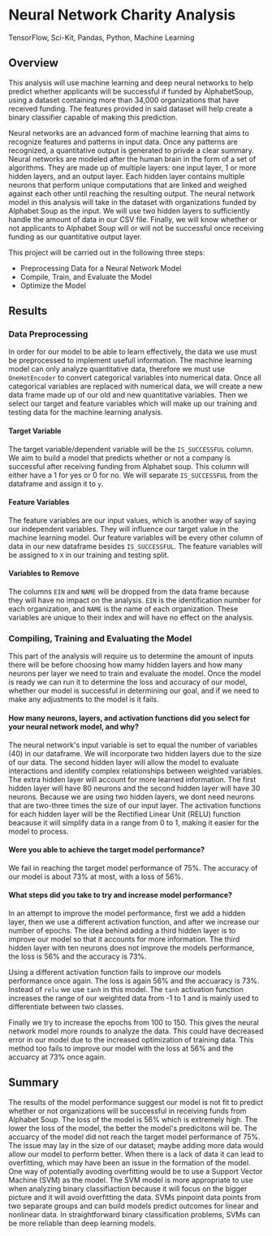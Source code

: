 # Neural Network Charity Analysis
TensorFlow, Sci-Kit, Pandas, Python, Machine Learning

## Overview
This analysis will use machine learning and deep neural networks to help predict whether applicants will be successful if funded by AlphabetSoup, using a dataset containing more than 34,000 organizations that have received funding. The features provided in said dataset will help create a binary classifier capable of making this prediction. 

Neural networks are an advanced form of machine learning that aims to recognize features and patterns in input data. Once any patterns are recognized, a quantitative output is generated to privde a clear summary. Neural networks are modeled after the human brain in the form of a set of algorithms. They are made up of multiple layers: one input layer, 1 or more hidden layers, and an output layer. Each hidden layer contains multiple neurons that perform unique computations that are linked and weighed against each other until reaching the resulting output. The neural network model in this analysis will take in the dataset with organizations funded by Alphabet Soup as the input. We will use two hidden layers to sufficiently handle the amount of data in our CSV file. Finally, we will know whether or not applicants to Alphabet Soup will or will not be successful once receiving funding as our quantitative output layer. 

This project will be carried out in the following three steps:

- Preprocessing Data for a Neural Network Model
- Compile, Train, and Evaluate the Model
- Optimize the Model

## Results
### Data Preprocessing 
In order for our model to be able to learn effectively, the data we use must be preprocessed to implement usefull information. The machine learning model can only analyze quantitative data, therefore we must use `OneHotEncoder` to convert categorical variables into numerical data. Once all categorical variables are replaced with numerical data, we will create a new data frame made up of our old and new quantitative variables. Then we select our target and feature variables which will make up our training and testing data for the machine learning analysis. 

#### Target Variable
The target variable/dependent variable will be the `IS_SUCCESSFUL` column. We aim to build a model that predicts whether or not a company is successful after receiving funding from Alphabet soup. This column will either have a 1 for yes or 0 for no. We will separate `IS_SUCCESSFUL` from the dataframe and assign it to `y`.

#### Feature Variables
The feature variables are our input values, which is another way of saying our independent variables. They will influence our target value in the machine learning model. Our feature variables will be every other column of data in our new dataframe besides `IS_SUCCESSFUL`. The feature variables will be assigned to `X` in our training and testing split. 

#### Variables to Remove
The columns `EIN` and `NAME` will be dropped from the data frame because they will have no impact on the analysis. `EIN` is the identification number for each organization, and `NAME` is the name of each organization. These variables are unique to their index and will have no effect on the analysis. 

### Compiling, Training and Evaluating the Model
This part of the analysis will require us to determine the amount of inputs there will be before choosing how mamy hidden layers and how many neurons per layer we need to train and evaluate the model. Once the model is ready we can run it to determine the loss and accuracy of our model, whether our model is successful in determining our goal, and if we need to make any adjustments to the model is it fails. 

#### How many neurons, layers, and activation functions did you select for your neural network model, and why?
The neural network's input variable is set to equal the number of variables (40) in our dataframe. We will incorporate two hidden layers due to the size of our data. The second hidden layer will allow the model to evaluate interactions and identify complex relationships between weighted variables. The extra hidden layer will account for more learned information. The first hidden layer will have 80 neurons and the second hidden layer will have 30 neurons. Because we are using two hidden layers, we dont need neurons that are two-three times the size of our input layer. The activation functions for each hidden layer will be the Rectified Linear Unit (RELU) function beacause it will simplify data in a range from 0 to 1, making it easier for the model to process.  

#### Were you able to achieve the target model performance?
We fail in reaching the target model performance of 75%. The accuracy of our model is about 73% at most, with a loss of 56%. 

#### What steps did you take to try and increase model performance?
In an attempt to improve the model performance, first we add a hidden layer, then we use a different activation function, and after we increase our number of epochs. The idea behind adding a third hidden layer is to improve our model so that it accounts for more information. The third hidden layer with ten neurons does not improve the models performance, the loss is 56% and the accuracy is 73%. 

Using a different activation function fails to improve our models performance once again. The loss is again 56% and the accuaracy is 73%. Instead of `relu` we use `tanh` in this model. The `tanh` activation function increases the range of our weighted data from -1 to 1 and is mainly used to differentiate between two classes. 

Finally we try to increase the epochs from 100 to 150. This gives the neural network model more rounds to analyze the data. This could have decreased error in our model due to the increased optimization of training data. This method too fails to improve our model with the loss at 56% and the accuarcy at 73% once again. 

## Summary
The results of the model performance suggest our model is not fit to predict whether or not organizations will be successful in receiving funds from Alphabet Soup. The loss of the model is 56% which is extremely high. The lower the loss of the model, the better the model's predicitons will be. The accuarcy of the model did not reach the target model performance of 75%. The issue may lay in the size of our dataset; maybe adding more data would allow our model to perform better. When there is a lack of data it can lead to overfitting, which may have been an issue in the formation of the model. One way of potentially avoding overfitting would be to use a Support Vector Machine (SVM) as the model.  The SVM model is more appropriate to use when analyzing binary classifiaction because it will focus on the bigger picture and it will avoid overfitting the data. SVMs pinpoint data points from two separate groups and can build models predict outcomes for linear and nonlinear data.  In straightforward binary classification problems, SVMs can be more reliable than deep learning models. 
